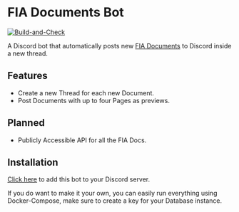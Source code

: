 # FIA Documents Bot

[![Build-and-Check](https://github.com/MarkusTheOrt/fia-docs-bot/actions/workflows/build.yml/badge.svg)](https://github.com/MarkusTheOrt/fia-docs-bot/actions/workflows/build.yml)

A Discord bot that automatically posts new [FIA Documents](https://fia.com/documents)
to Discord inside a new thread. 

## Features

- Create a new Thread for each new Document.
- Post Documents with up to four Pages as previews.

## Planned

- Publicly Accessible API for all the FIA Docs.

## Installation

[Click here](https://discord.com/oauth2/authorize?client_id=883649653554434048&permissions=311385147392&scope=bot+applications.commands)
to add this bot to your Discord server.

If you do want to make it your own, you can easily run everything using
Docker-Compose, make sure to create a key for your Database instance.

